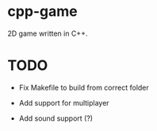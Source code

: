 # cpp-game

2D game written in C++.

# TODO

* Fix Makefile to build from correct folder

* Add support for multiplayer
* Add sound support (?)
